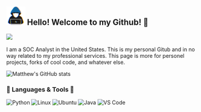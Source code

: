 ## <picture><img src = "https://github.com/0xAbdulKhalid/0xAbdulKhalid/raw/main/assets/mdImages/about_me.gif" width = 50px></picture> **Hello! Welcome to my Github! 👋**

![](https://komarev.com/ghpvc/?username=matthewoneil0)

I am a SOC Analyst in the United States. This is my personal Gitub and in no way related to my professional services. 
This page is more for personel projects, forks of cool code, and whatever else.

![Matthew's GitHub stats](https://github-readme-stats.vercel.app/api?username=matthewoneil0&show_icons=true&theme=vision-friendly-dark)

### :hammer: Languages & Tools :wrench:

![Python](https://img.shields.io/badge/Python%20-%2314354C.svg?style=for-the-badge&logo=python&logoColor=white)
![Linux](https://img.shields.io/badge/Linux-FCC624?style=for-the-badge&logo=linux&logoColor=black) 
![Ubuntu](https://img.shields.io/badge/Ubuntu%20VM-E95420.svg?style=for-the-badge&logo=ubuntu&logoColor=white)
![Java](https://img.shields.io/badge/java-%7396.svg?style=for-the-badge&logo=java&logoColor=white&color=007396)
![VS Code](https://img.shields.io/badge/VS%20Code-007ACC.svg?&style=for-the-badge&logo=visual-studio-code&logoColor=white)
